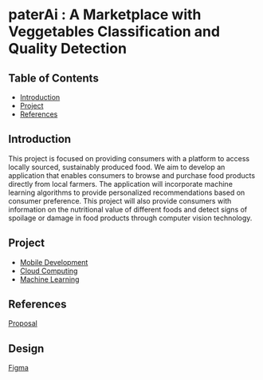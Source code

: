 # paterAi : A Marketplace with Veggetables Classification and Quality Detection

## Table of Contents
  - [Introduction](#introduction)
  - [Project](#Project)
  - [References](#references)

## Introduction
This project is focused on providing consumers with a platform to access locally sourced, sustainably produced food. We aim to develop an application that enables consumers to browse and purchase food products directly from local farmers. The application will incorporate machine learning algorithms to provide personalized recommendations based on consumer preference. This project will also provide consumers with information on the nutritional value of different foods and detect signs of spoilage or damage in food products through computer vision technology.

## Project
- [Mobile Development](https://github.com/paterAi/C23-PS244-MD)
- [Cloud Computing](https://github.com/paterAi/C23-PS244-CC)
- [Machine Learning](https://github.com/paterAi/C23-PS244-ML)

## References
[Proposal](https://docs.google.com/document/d/1nR8nQ83PD-7gOIk721MBv51fhXI1FZix844JEraCZbw/edit)

## Design
[Figma]([https://www.figma.com/file/2kBQDNI5SZExUcOk2XE2xy/paterAi?type=design&node-id=0%3A1&t=W4dcFWEmlyDMmkGh-1](https://www.figma.com/file/TOWJMI4PhflPY25GS8eaHN/Untitled?type=design&node-id=0%3A1&t=g0fvC0uiFzi6GEF9-1))
